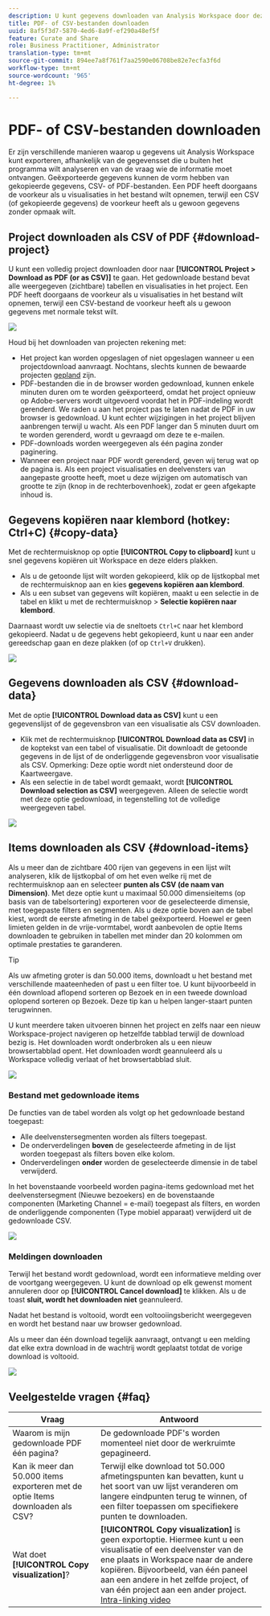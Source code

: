 ```yaml
---
description: U kunt gegevens downloaden van Analysis Workspace door deze te kopiëren of in PDF- en CSV-indeling.
title: PDF- of CSV-bestanden downloaden
uuid: 8af5f3d7-5870-4ed6-8a9f-ef290a48ef5f
feature: Curate and Share
role: Business Practitioner, Administrator
translation-type: tm+mt
source-git-commit: 894ee7a8f761f7aa2590e06708be82e7ecfa3f6d
workflow-type: tm+mt
source-wordcount: '965'
ht-degree: 1%

---
```



# PDF- of CSV-bestanden downloaden

Er zijn verschillende manieren waarop u gegevens uit Analysis Workspace kunt exporteren, afhankelijk van de gegevensset die u buiten het programma wilt analyseren en van de vraag wie de informatie moet ontvangen. Geëxporteerde gegevens kunnen de vorm hebben van gekopieerde gegevens, CSV- of PDF-bestanden. Een PDF heeft doorgaans de voorkeur als u visualisaties in het bestand wilt opnemen, terwijl een CSV (of gekopieerde gegevens) de voorkeur heeft als u gewoon gegevens zonder opmaak wilt.

## Project downloaden als CSV of PDF {#download-project}

U kunt een volledig project downloaden door naar **[!UICONTROL Project > Download as PDF (or as CSV)]** te gaan. Het gedownloade bestand bevat alle weergegeven (zichtbare) tabellen en visualisaties in het project. Een PDF heeft doorgaans de voorkeur als u visualisaties in het bestand wilt opnemen, terwijl een CSV-bestand de voorkeur heeft als u gewoon gegevens met normale tekst wilt.

![](assets/download-project.png)

Houd bij het downloaden van projecten rekening met:

* Het project kan worden opgeslagen of niet opgeslagen wanneer u een projectdownload aanvraagt. Nochtans, slechts kunnen de bewaarde projecten [gepland](https://docs.adobe.com/content/help/en/analytics/analyze/analysis-workspace/curate-share/t-schedule-report.html) zijn.
* PDF-bestanden die in de browser worden gedownload, kunnen enkele minuten duren om te worden geëxporteerd, omdat het project opnieuw op Adobe-servers wordt uitgevoerd voordat het in PDF-indeling wordt gerenderd. We raden u aan het project pas te laten nadat de PDF in uw browser is gedownload. U kunt echter wijzigingen in het project blijven aanbrengen terwijl u wacht. Als een PDF langer dan 5 minuten duurt om te worden gerenderd, wordt u gevraagd om deze te e-mailen.
* PDF-downloads worden weergegeven als één pagina zonder paginering.
* Wanneer een project naar PDF wordt gerenderd, geven wij terug wat op de pagina is. Als een project visualisaties en deelvensters van aangepaste grootte heeft, moet u deze wijzigen om automatisch van grootte te zijn (knop in de rechterbovenhoek), zodat er geen afgekapte inhoud is.

## Gegevens kopiëren naar klembord (hotkey: Ctrl+C) {#copy-data}

Met de rechtermuisknop op optie **[!UICONTROL Copy to clipboard]** kunt u snel gegevens kopiëren uit Workspace en deze elders plakken.

* Als u de getoonde lijst wilt worden gekopieerd, klik op de lijstkopbal met de rechtermuisknop aan en kies **gegevens kopiëren aan klembord**.
* Als u een subset van gegevens wilt kopiëren, maakt u een selectie in de tabel en klikt u met de rechtermuisknop > **Selectie kopiëren naar klembord**.

Daarnaast wordt uw selectie via de sneltoets `Ctrl+C` naar het klembord gekopieerd. Nadat u de gegevens hebt gekopieerd, kunt u naar een ander gereedschap gaan en deze plakken (of op `Ctrl+V` drukken).

![](assets/copy-selection.png)

## Gegevens downloaden als CSV {#download-data}

Met de optie **[!UICONTROL Download data as CSV]** kunt u een gegevenslijst of de gegevensbron van een visualisatie als CSV downloaden.

* Klik met de rechtermuisknop **[!UICONTROL Download data as CSV]** in de koptekst van een tabel of visualisatie. Dit downloadt de getoonde gegevens in de lijst of de onderliggende gegevensbron voor visualisatie als CSV. Opmerking: Deze optie wordt niet ondersteund door de Kaartweergave.
* Als een selectie in de tabel wordt gemaakt, wordt **[!UICONTROL Download selection as CSV]** weergegeven. Alleen de selectie wordt met deze optie gedownload, in tegenstelling tot de volledige weergegeven tabel.

![](assets/download-data-viz.png)

## Items downloaden als CSV {#download-items}

Als u meer dan de zichtbare 400 rijen van gegevens in een lijst wilt analyseren, klik de lijstkopbal of om het even welke rij met de rechtermuisknop aan en selecteer **punten als CSV (de naam van Dimension)**. Met deze optie kunt u maximaal 50.000 dimensieitems (op basis van de tabelsortering) exporteren voor de geselecteerde dimensie, met toegepaste filters en segmenten. Als u deze optie boven aan de tabel kiest, wordt de eerste afmeting in de tabel geëxporteerd. Hoewel er geen limieten gelden in de vrije-vormtabel, wordt aanbevolen de optie Items downloaden te gebruiken in tabellen met minder dan 20 kolommen om optimale prestaties te garanderen.

>[!TIP]
>
> Als uw afmeting groter is dan 50.000 items, downloadt u het bestand met verschillende maateenheden of past u een filter toe. U kunt bijvoorbeeld in één download aflopend sorteren op Bezoek en in een tweede download oplopend sorteren op Bezoek. Deze tip kan u helpen langer-staart punten terugwinnen.

U kunt meerdere taken uitvoeren binnen het project en zelfs naar een nieuw Workspace-project navigeren op hetzelfde tabblad terwijl de download bezig is. Het downloaden wordt onderbroken als u een nieuw browsertabblad opent. Het downloaden wordt geannuleerd als u Workspace volledig verlaat of het browsertabblad sluit.

![](assets/download-items.png)

### Bestand met gedownloade items

De functies van de tabel worden als volgt op het gedownloade bestand toegepast:

* Alle deelvenstersegmenten worden als filters toegepast.
* De onderverdelingen **boven** de geselecteerde afmeting in de lijst worden toegepast als filters boven elke kolom.
* Onderverdelingen **onder** worden de geselecteerde dimensie in de tabel verwijderd.

In het bovenstaande voorbeeld worden pagina-items gedownload met het deelvenstersegment (Nieuwe bezoekers) en de bovenstaande componenten (Marketing Channel = e-mail) toegepast als filters, en worden de onderliggende componenten (Type mobiel apparaat) verwijderd uit de gedownloade CSV.

![](assets/downloaded-file.png)

### Meldingen downloaden

Terwijl het bestand wordt gedownload, wordt een informatieve melding over de voortgang weergegeven. U kunt de download op elk gewenst moment annuleren door op **[!UICONTROL Cancel download]** te klikken. Als u de toast **sluit, wordt het downloaden niet** geannuleerd.

Nadat het bestand is voltooid, wordt een voltooiingsbericht weergegeven en wordt het bestand naar uw browser gedownload.

Als u meer dan één download tegelijk aanvraagt, ontvangt u een melding dat elke extra download in de wachtrij wordt geplaatst totdat de vorige download is voltooid.

![](assets/toast.png)

## Veelgestelde vragen {#faq}

| Vraag | Antwoord |
| --- | --- |
| Waarom is mijn gedownloade PDF één pagina? | De gedownloade PDF&#39;s worden momenteel niet door de werkruimte gepagineerd. |
| Kan ik meer dan 50.000 items exporteren met de optie Items downloaden als CSV? | Terwijl elke download tot 50.000 afmetingspunten kan bevatten, kunt u het soort van uw lijst veranderen om langere eindpunten terug te winnen, of een filter toepassen om specifiekere punten te downloaden. |
| Wat doet **[!UICONTROL Copy visualization]**? | **[!UICONTROL Copy visualization]** is geen exportoptie. Hiermee kunt u een visualisatie of een deelvenster van de ene plaats in Workspace naar de andere kopiëren. Bijvoorbeeld, van één paneel aan een andere in het zelfde project, of van één project aan een ander project. [Intra-linking video](https://docs.adobe.com/content/help/en/analytics-learn/tutorials/analysis-workspace/visualizations/intra-linking-in-analysis-workspace.html) |

